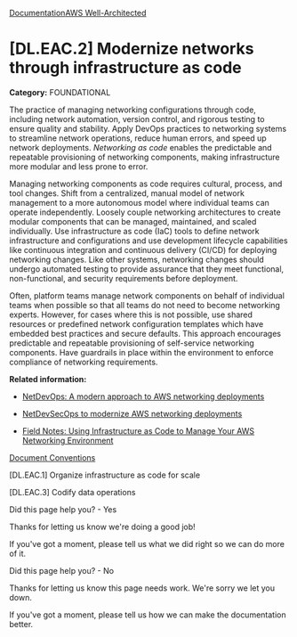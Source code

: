[Documentation](/index.html)[AWS Well-Architected](devops-guidance.html)

# [DL.EAC.2] Modernize networks through infrastructure as code

**Category:** FOUNDATIONAL

The practice of managing networking configurations through code, including network automation, version control, and rigorous testing to ensure quality and stability. Apply DevOps practices to networking systems to streamline network operations, reduce human errors, and speed up network deployments. *Networking as code* enables the predictable and repeatable provisioning of networking components, making infrastructure more modular and less prone to error.

Managing networking components as code requires cultural, process, and tool changes. Shift from a centralized, manual model of network management to a more autonomous model where individual teams can operate independently. Loosely couple networking architectures to create modular components that can be managed, maintained, and scaled individually. Use infrastructure as code (IaC) tools to define network infrastructure and configurations and use development lifecycle capabilities like continuous integration and continuous delivery (CI/CD) for deploying networking changes. Like other systems, networking changes should undergo automated testing to provide assurance that they meet functional, non-functional, and security requirements before deployment.

Often, platform teams manage network components on behalf of individual teams when possible so that all teams do not need to become networking experts. However, for cases where this is not possible, use shared resources or predefined network configuration templates which have embedded best practices and secure defaults. This approach encourages predictable and repeatable provisioning of self-service networking components. Have guardrails in place within the environment to enforce compliance of networking requirements.

**Related information:**

* [NetDevOps: A modern approach to AWS networking deployments](https://aws.amazon.com/blogs/networking-and-content-delivery/netdevops-a-modern-approach-to-aws-networking-deployments/)

* [NetDevSecOps to modernize AWS networking deployments](https://aws.amazon.com/blogs/networking-and-content-delivery/netdevsecops-to-modernize-aws-networking-deployments/)

* [Field Notes: Using Infrastructure as Code to Manage Your AWS Networking Environment](https://aws.amazon.com/blogs/architecture/field-notes-using-infrastructure-as-code-to-manage-your-aws-networking-environment/)


[Document Conventions](/general/latest/gr/docconventions.html)

\[DL.EAC.1] Organize infrastructure as code for scale

\[DL.EAC.3] Codify data operations

Did this page help you? - Yes

Thanks for letting us know we're doing a good job!

If you've got a moment, please tell us what we did right so we can do more of it.

Did this page help you? - No

Thanks for letting us know this page needs work. We're sorry we let you down.

If you've got a moment, please tell us how we can make the documentation better.</awsdocs-view></awsui-app-layout>